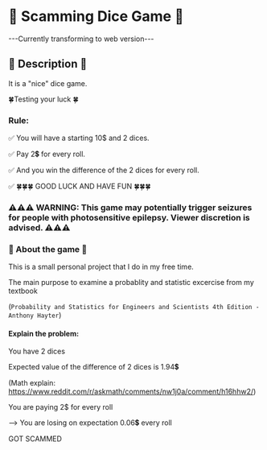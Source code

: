 # 🎲 Scamming Dice Game 🎲
---Currently transforming to web version---

## 🎲 Description 🎲
It is a "nice" dice game.

🍀Testing your luck 🍀

### Rule:
✅  You will have a starting 10$ and 2 dices.

✅  Pay 2💲 for every roll.

✅  And you win the difference of the 2 dices for every roll.

✅  🍀🍀🍀 GOOD LUCK AND HAVE FUN 🍀🍀🍀

### ⚠️⚠️⚠️ WARNING: This game may potentially trigger seizures for people with photosensitive epilepsy. Viewer discretion is advised. ⚠️⚠️⚠️

### 🎲 About the game 🎲
This is a small personal project that I do in my free time.

The main purpose to examine a probablity and statistic excercise from my textbook

(```Probability and Statistics for Engineers and Scientists 4th Edition - Anthony Hayter```)

#### Explain the problem:

You have 2 dices

Expected value of the difference of 2 dices is 1.94💲

(Math explain: https://www.reddit.com/r/askmath/comments/nw1j0a/comment/h16hhw2/)

You are paying 2$ for every roll

--> You are losing on expectation 0.06💲 every roll

GOT SCAMMED
